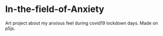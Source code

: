 # In-the-field-of-Anxiety
Art project about my anxious feel during covid19 lockdown days. Made on p5js.
